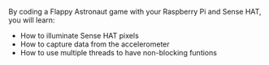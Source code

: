 By coding a Flappy Astronaut game with your Raspberry Pi and Sense HAT, you will learn:

- How to illuminate Sense HAT pixels
- How to capture data from the accelerometer
- How to use multiple threads to have non-blocking funtions
